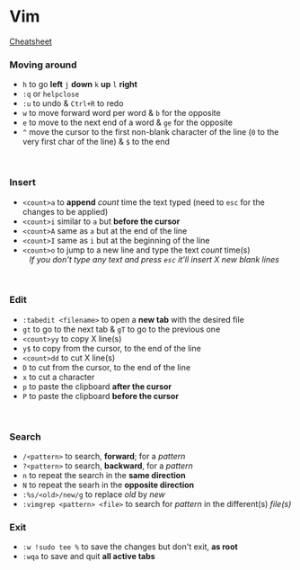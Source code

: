 # Vim
[Cheatsheet](http://vimsheet.com/)
### Moving around<br/>
* ```h``` to go **left** ```j``` **down** ```k``` **up** ```l``` **right**
* ```:q``` or ```helpclose```
* ```:u``` to undo & ```Ctrl+R``` to redo
* ```w``` to move forward word per word & ```b``` for the opposite
* ```e``` to move to the next end of a word & ```ge``` for the opposite
* ```^``` move the cursor to the first non-blank character of the line (```0``` to the very first char of the line) & ```$``` to the end
<br/>

### Insert<br/>
* ```<count>a``` to **append** *count* time the text typed (need to ```esc``` for the changes to be applied)
* ```<count>i``` similar to ```a``` but **before the cursor**
* ```<count>A``` same as ```a``` but at the end of the line
* ```<count>I``` same as ```i``` but at the beginning of the line
* ```<count>o``` to jump to a new line and type the text *count* time(s)<br/>
&nbsp;&nbsp;&nbsp;*If you don't type any text and press ```esc``` it'll insert X new blank lines*
<br/>

### Edit<br/>
* ```:tabedit <filename>``` to open a **new tab** with the desired file
* ```gt``` to go to the next tab & ```gT``` to go to the previous one
* ```<count>yy``` to copy X line(s)
* ```y$``` to copy from the cursor, to the end of the line
* ```<count>dd``` to cut X line(s)
* ```D``` to cut from the cursor, to the end of the line
* ```x``` to cut a character
* ```p``` to paste the clipboard **after the cursor**
* ```P``` to paste the clipboard **before the cursor**
<br/>

### Search<br/>
* ```/<pattern>``` to search, **forward**; for a *pattern*
* ```?<pattern>``` to search, **backward**, for a *pattern*
* ```n``` to repeat the search in the **same direction**
* ```N``` to repeat the searh in the **opposite direction**
* ```:%s/<old>/new/g``` to replace *old* by *new*
* ```:vimgrep <pattern> <file>``` to search for *pattern* in the different(s) *file(s)*
### Exit<br/>
* ```:w !sudo tee %``` to save the changes but don't exit, **as root**
* ```:wqa``` to save and quit **all active tabs**

